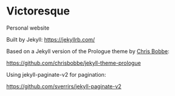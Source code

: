 # Victoresque

Personal website

Built by Jekyll: https://jekyllrb.com/

Based on a Jekyll version of the Prologue theme by [Chris Bobbe](https://github.com/chrisbobbe): 

https://github.com/chrisbobbe/jekyll-theme-prologue

Using jekyll-paginate-v2 for pagination: 

https://github.com/sverrirs/jekyll-paginate-v2
